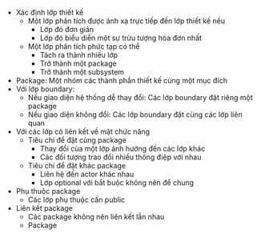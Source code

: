 - Xác định lớp thiết kế
	- Một lớp phân tích được ánh xạ trực tiếp đến lớp thiết kế nếu
		- Lớp đó đơn giản
		- Lớp đó biểu diễn một sự trừu tượng hóa đơn nhất
	- Một lớp phân tích phức tạp có thể
		- Tách ra thành nhiều lớp
		- Trở thành một package
		- Trở thành một subsystem
- Package: Một nhóm các thành phần thiết kế cùng một mục đích
- Với lớp boundary:
	- Nếu giao diện hệ thống dễ thay đổi: Các lớp boundary đặt riêng một package
	- Nếu giao diện không đổi: Các lớp boundary đặt cùng các lớp liên quan
- Với các lớp có liên kết về mặt chức năng
	- Tiêu chí để đặt cùng package
		- Thay đổi của một lớp ảnh hưởng đến các lớp khác
		- Các đối tượng trao đổi nhiều thông điệp với nhau
	- Tiêu chí để đặt khác package
		- Liên hệ đến actor khác nhau
		- Lớp optional với bắt buộc không nên để chung
- Phụ thuộc package
	- Các lớp phụ thuộc cần public
- Liên kết package
	- Các package không nên liên kết lẫn nhau
	- Package 